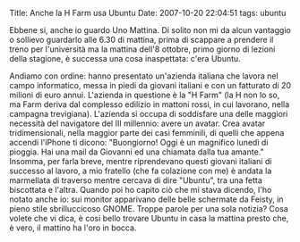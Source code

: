 Title: Anche la H Farm usa Ubuntu
Date:  2007-10-20 22:04:51
tags: ubuntu

Ebbene si, anche io guardo Uno Mattina. Di solito non mi da alcun
vantaggio o sollievo guardarlo alle 6.30 di mattina, prima di scappare a
prendere il treno per l'università ma la mattina dell'8 ottobre, primo giorno
di lezioni della stagione, è successa una cosa inaspettata: c'era Ubuntu.


Andiamo con ordine: hanno presentato un'azienda italiana che lavora nel campo
informatico, messa in piedi da giovani italiani e con un fatturato di 20
milioni di euro annui. L'azienda in questione è la "H Farm" (la H non
lo so, ma Farm deriva dal complesso edilizio in mattoni rossi, in cui
lavorano, nella campagna trevigiana). L'azienda si occupa di
soddisfare una delle maggiori necessità del navigatore del III millennio:
avere un avatar. Crea avatar tridimensionali, nella maggior parte dei casi
femminili, di quelli che appena accendi l'iPhone ti dicono: "Buongiorno! Oggi
è un magnifico lunedì di pioggia. Hai una mail da Giovanni ed una chiamata
dalla tua amante." Insomma, per farla breve, mentre riprendevano questi
giovani italiani di successo al lavoro, a mio fratello (che fa colazione con
me) è andata la marmellata di traverso mentre cercava di dire "Ubuntu", tra
una fetta biscottata e l'altra. Quando poi ho capito ciò che mi stava dicendo,
l'ho notato anche io: sui monitor apparivano delle belle schermate da Feisty,
in pieno stile sbrilluccicoso GNOME. Troppe parole per una sola notizia? Cosa
volete che vi dica, è cosi bello trovare Ubuntu in casa la mattina presto che,
è vero, il mattino ha l'oro in bocca.
